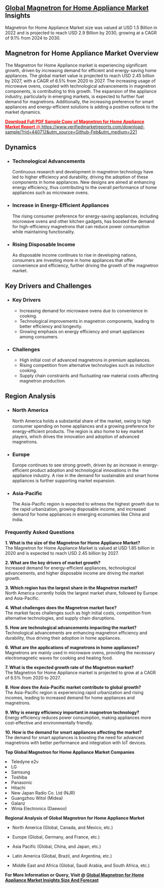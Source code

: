 <h2><a href="https://www.verifiedmarketreports.com/download-sample/?rid=440712&amp;utm_source=Github&amp;utm_medium=221" target="_blank">Global Magnetron for Home Appliance Market</a> Insights</h2><p>Magnetron for Home Appliance Market size was valued at USD 1.5 Billion in 2022 and is projected to reach USD 2.9 Billion by 2030, growing at a CAGR of 9.1% from 2024 to 2030.</p><p> <h2>Magnetron for Home Appliance Market Overview</h2> <p>The Magnetron for Home Appliance market is experiencing significant growth, driven by increasing demand for efficient and energy-saving home appliances. The global market value is projected to reach USD 2.45 billion by 2027, with a CAGR of 6.5% from 2020 to 2027. The increasing usage of microwave ovens, coupled with technological advancements in magnetron components, is contributing to this growth. The expansion of the appliance industry, particularly in emerging markets, is expected to further fuel demand for magnetrons. Additionally, the increasing preference for smart appliances and energy-efficient solutions is adding a positive outlook to the market dynamics.</p> <p><a href="sample_download_link"><p><span class=""><span style="color: #ff0000;"><strong>Download Full PDF Sample Copy of Magnetron for Home Appliance Market Report</strong> @ </span><a href="https://www.verifiedmarketreports.com/download-sample/?rid=440712&amp;utm_source=Github-Feb&amp;utm_medium=221" target="_blank">https://www.verifiedmarketreports.com/download-sample/?rid=440712&amp;utm_source=Github-Feb&amp;utm_medium=221</a></span></p></a></p> <h2>Dynamics</h2> <ul> <li><h3>Technological Advancements</h3> Continuous research and development in magnetron technology have led to higher efficiency and durability, driving the adoption of these components in home appliances. New designs are aimed at enhancing energy efficiency, thus contributing to the overall performance of home appliances such as microwave ovens. </li> <li><h3>Increase in Energy-Efficient Appliances</h3> The rising consumer preference for energy-saving appliances, including microwave ovens and other kitchen gadgets, has boosted the demand for high-efficiency magnetrons that can reduce power consumption while maintaining functionality. </li> <li><h3>Rising Disposable Income</h3> As disposable income continues to rise in developing nations, consumers are investing more in home appliances that offer convenience and efficiency, further driving the growth of the magnetron market. </li> </ul> <h2>Key Drivers and Challenges</h2> <ul> <li><h3>Key Drivers</h3> <ul> <li>Increasing demand for microwave ovens due to convenience in cooking.</li> <li>Technological improvements in magnetron components, leading to better efficiency and longevity.</li> <li>Growing emphasis on energy efficiency and smart appliances among consumers.</li> </ul> </li> <li><h3>Challenges</h3> <ul> <li>High initial cost of advanced magnetrons in premium appliances.</li> <li>Rising competition from alternative technologies such as induction cooking.</li> <li>Supply chain constraints and fluctuating raw material costs affecting magnetron production.</li> </ul> </li> </ul> <h2>Region Analysis</h2> <ul> <li><h3>North America</h3> North America holds a substantial share of the market, owing to high consumer spending on home appliances and a growing preference for energy-efficient products. The region is also home to key market players, which drives the innovation and adoption of advanced magnetrons. </li> <li><h3>Europe</h3> Europe continues to see strong growth, driven by an increase in energy-efficient product adoption and technological innovations in the appliance industry. A rise in the demand for sustainable and smart home appliances is further supporting market expansion. </li> <li><h3>Asia-Pacific</h3> The Asia-Pacific region is expected to witness the highest growth due to the rapid urbanization, growing disposable income, and increased demand for home appliances in emerging economies like China and India. </li> </ul> <h3>Frequently Asked Questions</h3> <p><strong>1. What is the size of the Magnetron for Home Appliance Market?</strong><br> The Magnetron for Home Appliance Market is valued at USD 1.85 billion in 2020 and is expected to reach USD 2.45 billion by 2027.</p> <p><strong>2. What are the key drivers of market growth?</strong><br> Increased demand for energy-efficient appliances, technological advancements, and higher disposable income are driving the market growth.</p> <p><strong>3. Which region has the largest share in the Magnetron market?</strong><br> North America currently holds the largest market share, followed by Europe and Asia-Pacific.</p> <p><strong>4. What challenges does the Magnetron market face?</strong><br> The market faces challenges such as high initial costs, competition from alternative technologies, and supply chain disruptions.</p> <p><strong>5. How are technological advancements impacting the market?</strong><br> Technological advancements are enhancing magnetron efficiency and durability, thus driving their adoption in home appliances.</p> <p><strong>6. What are the applications of magnetrons in home appliances?</strong><br> Magnetrons are mainly used in microwave ovens, providing the necessary electromagnetic waves for cooking and heating food.</p> <p><strong>7. What is the expected growth rate of the Magnetron market?</strong><br> The Magnetron for Home Appliance market is projected to grow at a CAGR of 6.5% from 2020 to 2027.</p> <p><strong>8. How does the Asia-Pacific market contribute to global growth?</strong><br> The Asia-Pacific region is experiencing rapid urbanization and rising incomes, leading to increased demand for home appliances and magnetrons.</p> <p><strong>9. Why is energy efficiency important in magnetron technology?</strong><br> Energy efficiency reduces power consumption, making appliances more cost-effective and environmentally friendly.</p> <p><strong>10. How is the demand for smart appliances affecting the market?</strong><br> The demand for smart appliances is boosting the need for advanced magnetrons with better performance and integration with IoT devices.</p> </p><p><strong>Top Global Magnetron for Home Appliance Market Companies</strong></p><div data-test-id=""><p><li>Teledyne e2v</li><li> LG</li><li> Samsung</li><li> Toshiba</li><li> Panasonic</li><li> Hitachi</li><li> New Japan Radio Co. Ltd (NJR)</li><li> Guangzhou Witol (Midea)</li><li> Galanz</li><li> Winia Electronics (Daewoo)</li></p><div><strong>Regional Analysis of&nbsp;Global Magnetron for Home Appliance Market</strong></div><ul><li dir="ltr"><p dir="ltr">North America&nbsp;(Global, Canada, and Mexico, etc.)</p></li><li dir="ltr"><p dir="ltr">Europe (Global, Germany, and France, etc.)</p></li><li dir="ltr"><p dir="ltr">Asia Pacific&nbsp;(Global, China, and Japan, etc.)</p></li><li dir="ltr"><p dir="ltr">Latin America&nbsp;(Global, Brazil, and Argentina, etc.)</p></li><li dir="ltr">Middle East and Africa&nbsp;(Global, Saudi Arabia, and South Africa, etc.)</li></ul><p><strong>For More Information or Query, Visit @&nbsp;</strong><strong><a href="https://www.verifiedmarketreports.com/product/magnetron-for-home-appliance-market/?utm_source=Github&amp;utm_medium=221" target="_blank">Global Magnetron for Home Appliance Market Insights Size And Forecast</a></strong></p></div>
